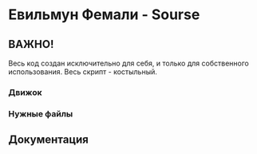 # Евильмун Фемали - Sourse
## ВАЖНО!
Весь код создан исключительно для себя, и только для собственного использования. Весь скрипт - костыльный. 
### Движок 
### Нужные файлы
## Документация

